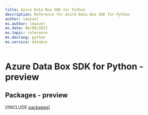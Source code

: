 ```yaml
---
title: Azure Data Box SDK for Python
description: Reference for Azure Data Box SDK for Python
author: lmazuel
ms.author: lmazuel
ms.data: 06/09/2023
ms.topic: reference
ms.devlang: python
ms.service: databox
---
```

# Azure Data Box SDK for Python - preview
## Packages - preview
[!INCLUDE [packages](data-box-index.md)]